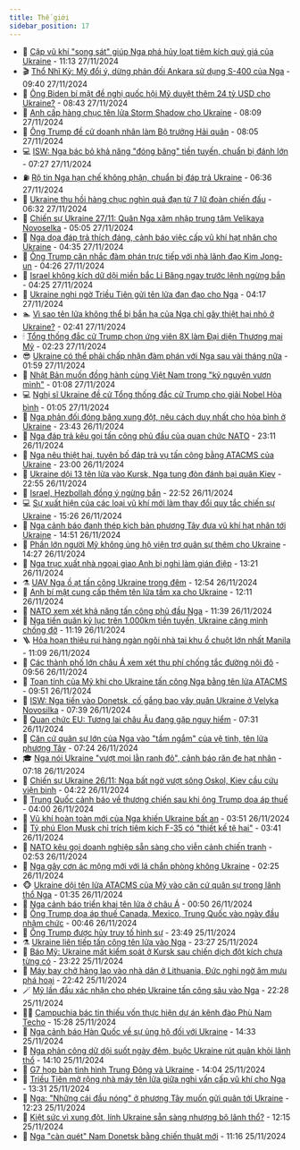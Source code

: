 ```yaml
---
title: Thế giới
sidebar_position: 17
---
```


<!-- dantri-the-gioi:START -->
- 🌋 [Cặp vũ khí &quot;song sát&quot; giúp Nga phá hủy loạt tiêm kích quý giá của Ukraine](https://dantri.com.vn/the-gioi/cap-vu-khi-song-sat-giup-nga-pha-huy-loat-tiem-kich-quy-gia-cua-ukraine-20241127144313877.htm) - 11:13 27/11/2024
- 🎬 [Thổ Nhĩ Kỳ: Mỹ đổi ý, dừng phản đối Ankara sử dụng S-400 của Nga](https://dantri.com.vn/the-gioi/tho-nhi-ky-my-doi-y-dung-phan-doi-ankara-su-dung-s-400-cua-nga-20241127163829454.htm) - 09:40 27/11/2024
- 🧰 [Ông Biden bí mật đề nghị quốc hội Mỹ duyệt thêm 24 tỷ USD cho Ukraine?](https://dantri.com.vn/the-gioi/ong-biden-bi-mat-de-nghi-quoc-hoi-my-duyet-them-24-ty-usd-cho-ukraine-20241127153104755.htm) - 08:43 27/11/2024
- 🌋 [Anh cấp hàng chục tên lửa Storm Shadow cho Ukraine](https://dantri.com.vn/the-gioi/anh-cap-hang-chuc-ten-lua-storm-shadow-cho-ukraine-20241126110220337.htm) - 08:09 27/11/2024
- 🗽 [Ông Trump đề cử doanh nhân làm Bộ trưởng Hải quân](https://dantri.com.vn/the-gioi/ong-trump-de-cu-doanh-nhan-lam-bo-truong-hai-quan-20241127145624328.htm) - 08:05 27/11/2024
- 💻 [ISW: Nga bác bỏ khả năng &quot;đóng băng&quot; tiền tuyến, chuẩn bị đánh lớn](https://dantri.com.vn/the-gioi/isw-nga-bac-bo-kha-nang-dong-bang-tien-tuyen-chuan-bi-danh-lon-20241127121232234.htm) - 07:27 27/11/2024
- ⛽️ [Rộ tin Nga hạn chế không phận, chuẩn bị đáp trả Ukraine](https://dantri.com.vn/the-gioi/ro-tin-nga-han-che-khong-phan-chuan-bi-dap-tra-ukraine-20241127133203946.htm) - 06:36 27/11/2024
- 🤩 [Ukraine thu hồi hàng chục nghìn quả đạn từ 7 lữ đoàn chiến đấu](https://dantri.com.vn/the-gioi/ukraine-thu-hoi-hang-chuc-nghin-qua-dan-tu-7-lu-doan-chien-dau-20241127112332977.htm) - 06:32 27/11/2024
- 🧐 [Chiến sự Ukraine 27/11: Quân Nga xâm nhập trung tâm Velikaya Novoselka](https://dantri.com.vn/the-gioi/chien-su-ukraine-2711-quan-nga-xam-nhap-trung-tam-velikaya-novoselka-20241127114056192.htm) - 05:05 27/11/2024
- 🎊 [Nga dọa đáp trả thích đáng, cảnh báo việc cấp vũ khí hạt nhân cho Ukraine](https://dantri.com.vn/the-gioi/nga-doa-dap-tra-thich-dang-canh-bao-viec-cap-vu-khi-hat-nhan-cho-ukraine-20241127111646697.htm) - 04:35 27/11/2024
- 📝 [Ông Trump cân nhắc đàm phán trực tiếp với nhà lãnh đạo Kim Jong-un](https://dantri.com.vn/the-gioi/ong-trump-can-nhac-dam-phan-truc-tiep-voi-nha-lanh-dao-kim-jong-un-20241127095548888.htm) - 04:26 27/11/2024
- 🤡 [Israel không kích dữ dội miền bắc Li Băng ngay trước lệnh ngừng bắn](https://dantri.com.vn/the-gioi/israel-khong-kich-du-doi-mien-bac-li-bang-ngay-truoc-lenh-ngung-ban-20241127112515722.htm) - 04:25 27/11/2024
- 🥷 [Ukraine nghi ngờ Triều Tiên gửi tên lửa đạn đạo cho Nga](https://dantri.com.vn/the-gioi/ukraine-nghi-ngo-trieu-tien-gui-ten-lua-dan-dao-cho-nga-20241127074005037.htm) - 04:17 27/11/2024
- 🏊 [Vì sao tên lửa không thể bị bắn hạ của Nga chỉ gây thiệt hại nhỏ ở Ukraine?](https://dantri.com.vn/the-gioi/vi-sao-ten-lua-khong-the-bi-ban-ha-cua-nga-chi-gay-thiet-hai-nho-o-ukraine-20241127091908205.htm) - 02:41 27/11/2024
- 🕯 [Tổng thống đắc cử Trump chọn ứng viên 8X làm Đại diện Thương mại Mỹ](https://dantri.com.vn/the-gioi/tong-thong-dac-cu-trump-chon-ung-vien-8x-lam-dai-dien-thuong-mai-my-20241127091911215.htm) - 02:23 27/11/2024
- 😎 [Ukraine có thể phải chấp nhận đàm phán với Nga sau vài tháng nữa](https://dantri.com.vn/the-gioi/ukraine-co-the-phai-chap-nhan-dam-phan-voi-nga-sau-vai-thang-nua-20241127080957994.htm) - 01:59 27/11/2024
- 🌈 [Nhật Bản muốn đồng hành cùng Việt Nam trong &quot;kỷ nguyên vươn mình&quot;](https://dantri.com.vn/the-gioi/nhat-ban-muon-dong-hanh-cung-viet-nam-trong-ky-nguyen-vuon-minh-20241127070652166.htm) - 01:08 27/11/2024
- 💻 [Nghị sĩ Ukraine đề cử Tổng thống đắc cử Trump cho giải Nobel Hòa bình](https://dantri.com.vn/the-gioi/nghi-si-ukraine-de-cu-tong-thong-dac-cu-trump-cho-giai-nobel-hoa-binh-20241127072213633.htm) - 01:05 27/11/2024
- 🤖 [Nga phản đối đóng băng xung đột, nêu cách duy nhất cho hòa bình ở Ukraine](https://dantri.com.vn/the-gioi/nga-phan-doi-dong-bang-xung-dot-neu-cach-duy-nhat-cho-hoa-binh-o-ukraine-20241127055330428.htm) - 23:43 26/11/2024
- 🦏 [Nga đáp trả kêu gọi tấn công phủ đầu của quan chức NATO](https://dantri.com.vn/the-gioi/nga-dap-tra-keu-goi-tan-cong-phu-dau-cua-quan-chuc-nato-20241127054852216.htm) - 23:11 26/11/2024
- 🌁 [Nga nêu thiệt hại, tuyên bố đáp trả vụ tấn công bằng ATACMS của Ukraine](https://dantri.com.vn/the-gioi/nga-neu-thiet-hai-tuyen-bo-dap-tra-vu-tan-cong-bang-atacms-cua-ukraine-20241127051447049.htm) - 23:00 26/11/2024
- 🐘 [Ukraine dội 13 tên lửa vào Kursk, Nga tung đòn đánh bại quân Kiev](https://dantri.com.vn/the-gioi/ukraine-doi-13-ten-lua-vao-kursk-nga-tung-don-danh-bai-quan-kiev-20241127052955667.htm) - 22:55 26/11/2024
- 🥷 [Israel, Hezbollah đồng ý ngừng bắn](https://dantri.com.vn/the-gioi/israel-hezbollah-dong-y-ngung-ban-20241127050433975.htm) - 22:52 26/11/2024
- 💻 [Sự xuất hiện của các loại vũ khí mới làm thay đổi quy tắc chiến sự Ukraine](https://dantri.com.vn/the-gioi/su-xuat-hien-cua-cac-loai-vu-khi-moi-lam-thay-doi-quy-tac-chien-su-ukraine-20241126142307176.htm) - 15:26 26/11/2024
- 🎡 [Nga cảnh báo đanh thép kịch bản phương Tây đưa vũ khí hạt nhân tới Ukraine](https://dantri.com.vn/the-gioi/nga-canh-bao-danh-thep-kich-ban-phuong-tay-dua-vu-khi-hat-nhan-toi-ukraine-20241126213401465.htm) - 14:51 26/11/2024
- 🧰 [Phần lớn người Mỹ không ủng hộ viện trợ quân sự thêm cho Ukraine](https://dantri.com.vn/the-gioi/phan-lon-nguoi-my-khong-ung-ho-vien-tro-quan-su-them-cho-ukraine-20241126211746482.htm) - 14:27 26/11/2024
- 🥸 [Nga trục xuất nhà ngoại giao Anh bị nghi làm gián điệp](https://dantri.com.vn/the-gioi/nga-truc-xuat-nha-ngoai-giao-anh-bi-nghi-lam-gian-diep-20241126201825375.htm) - 13:21 26/11/2024
- ⚗️ [UAV Nga ồ ạt tấn công Ukraine trong đêm](https://dantri.com.vn/the-gioi/uav-nga-o-at-tan-cong-ukraine-trong-dem-20241126195136994.htm) - 12:54 26/11/2024
- 🌮 [Anh bí mật cung cấp thêm tên lửa tầm xa cho Ukraine](https://dantri.com.vn/the-gioi/anh-bi-mat-cung-cap-them-ten-lua-tam-xa-cho-ukraine-20241126182837914.htm) - 12:11 26/11/2024
- 🎃 [NATO xem xét khả năng tấn công phủ đầu Nga](https://dantri.com.vn/the-gioi/nato-xem-xet-kha-nang-tan-cong-phu-dau-nga-20241126095128544.htm) - 11:39 26/11/2024
- 💫 [Nga tiến quân kỷ lục trên 1.000km tiền tuyến, Ukraine căng mình chống đỡ](https://dantri.com.vn/the-gioi/nga-tien-quan-ky-luc-tren-1000km-tien-tuyen-ukraine-cang-minh-chong-do-20241126172648049.htm) - 11:19 26/11/2024
- 🪜 [Hỏa hoạn thiêu rụi hàng ngàn ngôi nhà tại khu ổ chuột lớn nhất Manila](https://dantri.com.vn/the-gioi/hoa-hoan-thieu-rui-hang-ngan-ngoi-nha-tai-khu-o-chuot-lon-nhat-manila-20241126151928558.htm) - 11:09 26/11/2024
- 🌋 [Các thành phố lớn châu Á xem xét thu phí chống tắc đường nội đô](https://dantri.com.vn/the-gioi/cac-thanh-pho-lon-chau-a-xem-xet-thu-phi-chong-tac-duong-noi-do-20241126112121269.htm) - 09:56 26/11/2024
- 🦏 [Toan tính của Mỹ khi cho Ukraine tấn công Nga bằng tên lửa ATACMS](https://dantri.com.vn/the-gioi/toan-tinh-cua-my-khi-cho-ukraine-tan-cong-nga-bang-ten-lua-atacms-20241126163223827.htm) - 09:51 26/11/2024
- 👀 [ISW: Nga tiến vào Donetsk, cố gắng bao vây quân Ukraine ở Velyka Novosilka](https://dantri.com.vn/the-gioi/isw-nga-tien-vao-donetsk-co-gang-bao-vay-quan-ukraine-o-velyka-novosilka-20241126114025302.htm) - 07:39 26/11/2024
- 🧰 [Quan chức EU: Tương lai châu Âu đang gặp nguy hiểm](https://dantri.com.vn/the-gioi/quan-chuc-eu-tuong-lai-chau-au-dang-gap-nguy-hiem-20241126140759614.htm) - 07:31 26/11/2024
- 🚀 [Căn cứ quân sự lớn của Nga vào &quot;tầm ngắm&quot; của vệ tinh, tên lửa phương Tây](https://dantri.com.vn/the-gioi/can-cu-quan-su-lon-cua-nga-vao-tam-ngam-cua-ve-tinh-ten-lua-phuong-tay-20241126140349993.htm) - 07:24 26/11/2024
- 🎓 [Nga nói Ukraine &quot;vượt mọi lằn ranh đỏ&quot;, cảnh báo răn đe hạt nhân](https://dantri.com.vn/the-gioi/nga-noi-ukraine-vuot-moi-lan-ranh-do-canh-bao-ran-de-hat-nhan-20241126085038587.htm) - 07:18 26/11/2024
- 🥸 [Chiến sự Ukraine 26/11: Nga bất ngờ vượt sông Oskol, Kiev cầu cứu viện binh](https://dantri.com.vn/the-gioi/chien-su-ukraine-2611-nga-bat-ngo-vuot-song-oskol-kiev-cau-cuu-vien-binh-20241126111357531.htm) - 04:22 26/11/2024
- 🦅 [Trung Quốc cảnh báo về thương chiến sau khi ông Trump dọa áp thuế](https://dantri.com.vn/the-gioi/trung-quoc-canh-bao-ve-thuong-chien-sau-khi-ong-trump-doa-ap-thue-20241126105105618.htm) - 04:00 26/11/2024
- 🤭 [Vũ khí hoàn toàn mới của Nga khiến Ukraine bất an](https://dantri.com.vn/the-gioi/vu-khi-hoan-toan-moi-cua-nga-khien-ukraine-bat-an-20241126093832067.htm) - 03:51 26/11/2024
- 🤖 [Tỷ phú Elon Musk chỉ trích tiêm kích F-35 có &quot;thiết kế tệ hại&quot;](https://dantri.com.vn/the-gioi/ty-phu-elon-musk-chi-trich-tiem-kich-f-35-co-thiet-ke-te-hai-20241126103734456.htm) - 03:41 26/11/2024
- 🐲 [NATO kêu gọi doanh nghiệp sẵn sàng cho viễn cảnh chiến tranh](https://dantri.com.vn/the-gioi/nato-keu-goi-doanh-nghiep-san-sang-cho-vien-canh-chien-tranh-20241126091944634.htm) - 02:53 26/11/2024
- 🫣 [Nga gây cơn ác mộng mới với lá chắn phòng không Ukraine](https://dantri.com.vn/the-gioi/nga-gay-con-ac-mong-moi-voi-la-chan-phong-khong-ukraine-20241126091912243.htm) - 02:25 26/11/2024
- 🐵 [Ukraine dội tên lửa ATACMS của Mỹ vào căn cứ quân sự trong lãnh thổ Nga](https://dantri.com.vn/the-gioi/ukraine-doi-ten-lua-atacms-cua-my-vao-can-cu-quan-su-trong-lanh-tho-nga-20241126070955762.htm) - 01:35 26/11/2024
- 🫶 [Nga cảnh báo triển khai tên lửa ở châu Á](https://dantri.com.vn/the-gioi/nga-canh-bao-trien-khai-ten-lua-o-chau-a-20241126074847177.htm) - 00:50 26/11/2024
- 💃 [Ông Trump dọa áp thuế Canada, Mexico, Trung Quốc vào ngày đầu nhậm chức](https://dantri.com.vn/the-gioi/ong-trump-doa-ap-thue-canada-mexico-trung-quoc-vao-ngay-dau-nham-chuc-20241126072840026.htm) - 00:46 26/11/2024
- 💫 [Ông Trump được hủy truy tố hình sự](https://dantri.com.vn/the-gioi/ong-trump-duoc-huy-truy-to-hinh-su-20241126064522559.htm) - 23:49 25/11/2024
- ⚗️ [Ukraine liên tiếp tấn công tên lửa vào Nga](https://dantri.com.vn/the-gioi/ukraine-lien-tiep-tan-cong-ten-lua-vao-nga-20241126061909185.htm) - 23:27 25/11/2024
- 🥷 [Báo Mỹ: Ukraine mất kiểm soát ở Kursk sau chiến dịch đột kích chưa từng có](https://dantri.com.vn/the-gioi/bao-my-ukraine-mat-kiem-soat-o-kursk-sau-chien-dich-dot-kich-chua-tung-co-20241126061701146.htm) - 23:22 25/11/2024
- 🥸 [Máy bay chở hàng lao vào nhà dân ở Lithuania, Đức nghi ngờ âm mưu phá hoại](https://dantri.com.vn/the-gioi/may-bay-cho-hang-lao-vao-nha-dan-o-lithuania-duc-nghi-ngo-am-muu-pha-hoai-20241126053345030.htm) - 22:42 25/11/2024
- 🪄 [Mỹ lần đầu xác nhận cho phép Ukraine tấn công sâu vào Nga](https://dantri.com.vn/the-gioi/my-lan-dau-xac-nhan-cho-phep-ukraine-tan-cong-sau-vao-nga-20241126050658797.htm) - 22:28 25/11/2024
- 🧑‍💻 [Campuchia bác tin thiếu vốn thực hiện dự án kênh đào Phù Nam Techo](https://dantri.com.vn/the-gioi/campuchia-bac-tin-thieu-von-thuc-hien-du-an-kenh-dao-phu-nam-techo-20241125220638234.htm) - 15:28 25/11/2024
- 🤭 [Nga cảnh báo Hàn Quốc về sự ủng hộ đối với Ukraine](https://dantri.com.vn/the-gioi/nga-canh-bao-han-quoc-ve-su-ung-ho-doi-voi-ukraine-20241124172206804.htm) - 14:33 25/11/2024
- 🗽 [Nga phản công dữ dội suốt ngày đêm, buộc Ukraine rút quân khỏi lãnh thổ](https://dantri.com.vn/the-gioi/nga-phan-cong-du-doi-suot-ngay-dem-buoc-ukraine-rut-quan-khoi-lanh-tho-20241125194101304.htm) - 14:10 25/11/2024
- 🤖 [G7 họp bàn tình hình Trung Đông và Ukraine](https://dantri.com.vn/the-gioi/g7-hop-ban-tinh-hinh-trung-dong-va-ukraine-20241125155046363.htm) - 14:04 25/11/2024
- 🌈 [Triều Tiên mở rộng nhà máy tên lửa giữa nghi vấn cấp vũ khí cho Nga](https://dantri.com.vn/the-gioi/trieu-tien-mo-rong-nha-may-ten-lua-giua-nghi-van-cap-vu-khi-cho-nga-20241125192018510.htm) - 13:31 25/11/2024
- 🤩 [Nga: &quot;Những cái đầu nóng&quot; ở phương Tây muốn gửi quân tới Ukraine](https://dantri.com.vn/the-gioi/nga-nhung-cai-dau-nong-o-phuong-tay-muon-gui-quan-toi-ukraine-20241125180719621.htm) - 12:23 25/11/2024
- 🤗 [Kiệt sức vì xung đột, lính Ukraine sẵn sàng nhượng bộ lãnh thổ?](https://dantri.com.vn/the-gioi/kiet-suc-vi-xung-dot-linh-ukraine-san-sang-nhuong-bo-lanh-tho-20241125152759622.htm) - 12:15 25/11/2024
- 🙉 [Nga &quot;càn quét&quot; Nam Donetsk bằng chiến thuật mới](https://dantri.com.vn/the-gioi/nga-can-quet-nam-donetsk-bang-chien-thuat-moi-20241125165817225.htm) - 11:16 25/11/2024<!-- dantri-the-gioi:END -->
